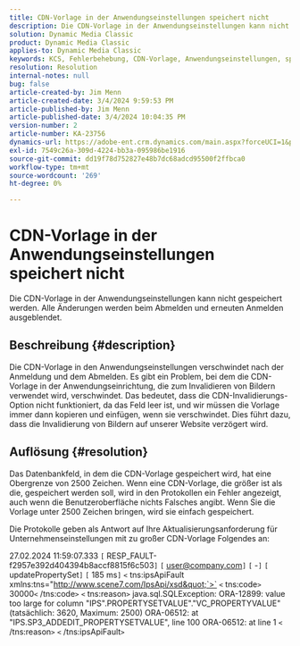 ```yaml
---
title: CDN-Vorlage in der Anwendungseinstellungen speichert nicht
description: Die CDN-Vorlage in der Anwendungseinstellungen kann nicht gespeichert werden. Alle Änderungen werden beim Abmelden und erneuten Anmelden ausgeblendet.
solution: Dynamic Media Classic
product: Dynamic Media Classic
applies-to: Dynamic Media Classic
keywords: KCS, Fehlerbehebung, CDN-Vorlage, Anwendungseinstellungen, speichert nicht, Adobe Dynamic Media Classic
resolution: Resolution
internal-notes: null
bug: false
article-created-by: Jim Menn
article-created-date: 3/4/2024 9:59:53 PM
article-published-by: Jim Menn
article-published-date: 3/4/2024 10:04:35 PM
version-number: 2
article-number: KA-23756
dynamics-url: https://adobe-ent.crm.dynamics.com/main.aspx?forceUCI=1&pagetype=entityrecord&etn=knowledgearticle&id=5085bf82-72da-ee11-904d-6045bd006268
exl-id: 7549c26a-309d-4224-bb3a-095986be1916
source-git-commit: dd19f78d752827e48b7dc68adcd95500f2ffbca0
workflow-type: tm+mt
source-wordcount: '269'
ht-degree: 0%

---
```


# CDN-Vorlage in der Anwendungseinstellungen speichert nicht


Die CDN-Vorlage in der Anwendungseinstellungen kann nicht gespeichert werden. Alle Änderungen werden beim Abmelden und erneuten Anmelden ausgeblendet.

## Beschreibung {#description}


Die CDN-Vorlage in den Anwendungseinstellungen verschwindet nach der Anmeldung und dem Abmelden. Es gibt ein Problem, bei dem die CDN-Vorlage in der Anwendungseinrichtung, die zum Invalidieren von Bildern verwendet wird, verschwindet. Das bedeutet, dass die CDN-Invalidierungs-Option nicht funktioniert, da das Feld leer ist, und wir müssen die Vorlage immer dann kopieren und einfügen, wenn sie verschwindet. Dies führt dazu, dass die Invalidierung von Bildern auf unserer Website verzögert wird.


## Auflösung {#resolution}


Das Datenbankfeld, in dem die CDN-Vorlage gespeichert wird, hat eine Obergrenze von 2500 Zeichen. Wenn eine CDN-Vorlage, die größer ist als die, gespeichert werden soll, wird in den Protokollen ein Fehler angezeigt, auch wenn die Benutzeroberfläche nichts Falsches angibt. Wenn Sie die Vorlage unter 2500 Zeichen bringen, wird sie einfach gespeichert.



Die Protokolle geben als Antwort auf Ihre Aktualisierungsanforderung für Unternehmenseinstellungen mit zu großer CDN-Vorlage Folgendes an:

27.02.2024 11:59:07.333 `[` RESP_FAULT-f2957e392d404394b8accf8815f6c503`]`
`[` user@company.com`]`  `[` -`]`  `[` updatePropertySet`]`  `[` 185 ms`]`
`<` tns:ipsApiFault xmlns:tns=&quot;http://www.scene7.com/IpsApi/xsd&quot;`>` `<` tns:code`>` 30000`<` /tns:code`>` `<` tns:reason`>` java.sql.SQLException: ORA-12899: value too large for column &quot;IPS&quot;.PROPERTYSETVALUE&quot;.&quot;VC_PROPERTYVALUE&quot; (tatsächlich: 3620, Maximum: 2500) ORA-06512: at &quot;IPS.SP3_ADDEDIT_PROPERTYSETVALUE&quot;, line 100 ORA-06512: at line 1
`<` /tns:reason`>` `<` /tns:ipsApiFault`>`
